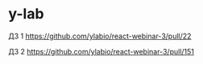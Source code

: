 # y-lab


ДЗ 1 https://github.com/ylabio/react-webinar-3/pull/22

Д3 2 https://github.com/ylabio/react-webinar-3/pull/151
